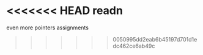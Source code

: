 <<<<<<< HEAD
readn
=======
even more pointers assignments
>>>>>>> 0050995dd2eab6b45197d701d1edc462ce6ab49c
